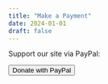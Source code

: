 ```yaml
---
title: "Make a Payment"
date: 2024-01-01
draft: false
---
```


Support our site via PayPal:

<form action="https://www.paypal.com/cgi-bin/webscr" method="post" target="_blank">
  <input type="hidden" name="cmd" value="_donations" />
  <input type="hidden" name="business" value="YOUR_PAYPAL_EMAIL@example.com" />
  <input type="hidden" name="item_name" value="Support Top7Daily" />
  <input type="hidden" name="currency_code" value="USD" />
  <button type="submit">Donate with PayPal</button>
</form>